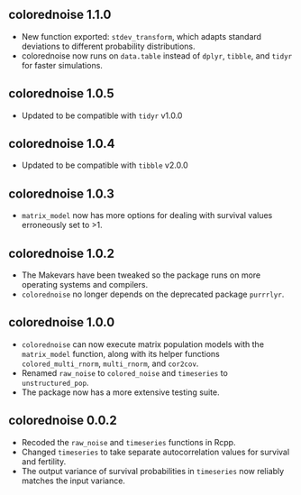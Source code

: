 ## colorednoise 1.1.0

* New function exported: `stdev_transform`, which adapts standard deviations to different probability distributions.
* colorednoise now runs on `data.table` instead of `dplyr`, `tibble`, and `tidyr` for faster simulations.

## colorednoise 1.0.5

* Updated to be compatible with `tidyr` v1.0.0

## colorednoise 1.0.4

* Updated to be compatible with `tibble` v2.0.0

## colorednoise 1.0.3

* `matrix_model` now has more options for dealing with survival values erroneously set to >1.

## colorednoise 1.0.2

* The Makevars have been tweaked so the package runs on more operating systems and compilers.
* `colorednoise` no longer depends on the deprecated package `purrrlyr`.

## colorednoise 1.0.0

* `colorednoise` can now execute matrix population models with the `matrix_model` function, along with its helper functions `colored_multi_rnorm`, `multi_rnorm`, and `cor2cov`.
* Renamed `raw_noise` to `colored_noise` and `timeseries` to `unstructured_pop`.
* The package now has a more extensive testing suite.

## colorednoise 0.0.2

* Recoded the `raw_noise` and `timeseries` functions in Rcpp.
* Changed `timeseries` to take separate autocorrelation values for survival and fertility.
* The output variance of survival probabilities in `timeseries` now reliably matches the input variance.
